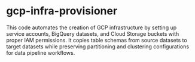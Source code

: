# gcp-infra-provisioner
This code automates the creation of GCP infrastructure by setting up service accounts, BigQuery datasets, and Cloud Storage buckets with proper IAM permissions. It copies table schemas from source datasets to target datasets while preserving partitioning and clustering configurations for data pipeline workflows.
